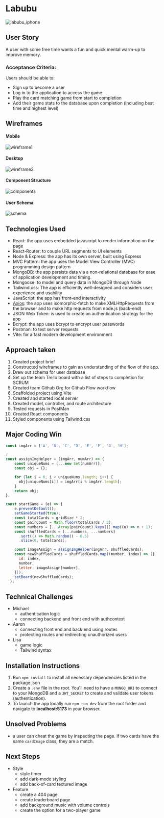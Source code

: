 # Labubu

![labubu_iphone](./src/assets/iphone_mockup.png)

## User Story

A user with some free time wants a fun and quick mental warm-up to improve memory.

### Acceptance Criteria:

Users should be able to:

- Sign up to become a user
- Log in to the application to access the game
- Play the card matching game from start to completion
- Add their game stats to the database upon completion (including best time and highest level)

## Wireframes

#### Mobile

![wireframe1](./src/assets/wireframe_mobile.png)

#### Desktop

![wireframe2](./src/assets/wireframe_desktop.png)

#### Component Structure

![components](./src/assets/component_structure.png)

#### User Schema

![schema](./src/assets/user_schema.png)

## Technologies Used

- React: the app uses embedded javascript to render information on the page
- React-Router: to couple URL segments to UI elements
- Node & Express: the app has its own server, built using Express
- MVC Pattern: the app uses the Model View Controller (MVC) programming design pattern
- MongoDB: the app persists data via a non-relational database for ease of application development and timing.
- Mongoose: to model and query data in MongoDB through Node
- Tailwind.css: The app is efficiently well-designed and considers user experience and usability
- JavaScript: the app has front-end interactivity
- [Axios](https://axios-http.com/docs/intro): the app uses isomorphic-fetch to make XMLHttpRequests from the browser and to make http requests from node.js (back-end)
- JSON Web Token: is used to create an authentication strategy for the app
- Bcrypt: the app uses bcrypt to encrypt user passwords
- Postman: to test server requests
- Vite: for a fast modern development environment

## Approach taken

1. Created project brief
2. Constructed wireframes to gain an understanding of the flow of the app.
3. Drew out schema for user database
4. Set up the team Trello board with a list of steps to completion for SCRUM
5. Created team Github Org for Github Flow workflow
6. Scaffolded project using Vite
7. Created and started local server
8. Created model, controller, and route architecture
9. Tested requests in PostMan
10. Created React components
11. Styled components using Tailwind.css

## Major Coding Win

```js
const imgArr = ['A', 'B', 'C', 'D', 'E', 'F', 'G', 'H'];

/
const assignImgHelper = (imgArr, numArr) => {
    const uniqueNums = [...new Set(numArr)];
    const obj = {};

    for (let i = 0; i < uniqueNums.length; i++) {
      obj[uniqueNums[i]] = imgArr[i % imgArr.length];
    }
    return obj;
};

const startGame = (e) => {
    e.preventDefault();
    setGameStarted(true);
    const totalCards = gridSize * 2;
    const pairCount = Math.floor(totalCards / 2);
    const numbers = [...Array(pairCount).keys()].map((n) => n + 1);
    const shuffledCards = [...numbers, ...numbers]
      .sort(() => Math.random() - 0.5)
      .slice(0, totalCards);

    const imageAssign = assignImgHelper(imgArr, shuffledCards);
    const newShuffledCards = shuffledCards.map((number, index) => ({
      id: index,
      number,
      letter: imageAssign[number],
    }));
    setBoard(newShuffledCards);
  };
```

## Technical Challenges

- Michael
  - authentication logic
  - connecting backend and front end with authcontext
- Aaron
  - connecting front end and back end using routes
  - protecting routes and redirecting unauthorized users
- Lisa
  - game logic
  - Tailwind syntax

## Installation Instructions

1. Run `npm install` to install all necessary dependencies listed in the package.json
2. Create a `.env` file in the root. You'll need to have a `MONGO_URI` to connect to your MongoDB and a `JWT_SECRET` to create and validate user tokens (authentication).
3. To launch the app locally run `npm run dev` from the root folder and navigate to **localhost:5173** in your browser.

## Unsolved Problems

- a user can cheat the game by inspecting the page. If two cards have the same `cardImage` class, they are a match.

## Next Steps

- Style
  - style timer
  - add dark-mode styling
  - add back-of-card textured image
- Feature
  - create a 404 page
  - create leaderboard page
  - add background music with volume controls
  - create the option for a two-player game
